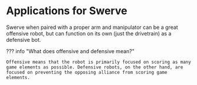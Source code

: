 # Applications for Swerve

Swerve when paired with a proper arm and manipulator can be a great offensive robot, but can function on its own (just the drivetrain) as a defensive bot.

??? info "What does offensive and defensive mean?"

    Offensive means that the robot is primarily focused on scoring as many game elements as possible. Defensive robots, on the other hand, are focused on preventing the opposing alliance from scoring game elements. 
